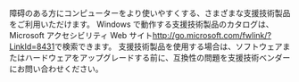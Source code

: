 <Token xmlns:xlink="http://www.w3.org/1999/xlink">障碍のある方にコンピューターをより使いやすくする、さまざまな支援技術製品をご利用いただけます。 Windows で動作する支援技術製品のカタログは、<externalLink xmlns="http://ddue.schemas.microsoft.com/authoring/2003/5"><linkText>Microsoft アクセシビリティ Web サイト</linkText><linkUri>http://go.microsoft.com/fwlink/?LinkId=8431</linkUri></externalLink>で検索できます。 支援技術製品を使用する場合は、ソフトウェアまたはハードウェアをアップグレードする前に、互換性の問題を支援技術ベンダーにお問い合わせください。</Token>

<!--HONumber=Jun16_HO4-->


